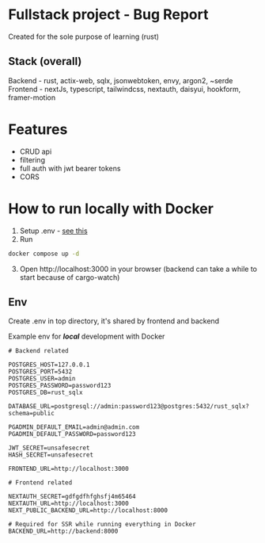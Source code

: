 # Fullstack project - Bug Report
Created for the sole purpose of learning (rust)

## Stack (overall)
Backend - rust, actix-web, sqlx, jsonwebtoken, envy, argon2, ~serde
Frontend - nextJs, typescript, tailwindcss, nextauth, daisyui, hookform, framer-motion

# Features
- CRUD api
- filtering
- full auth with jwt bearer tokens
- CORS

# How to run locally with Docker
1. Setup .env - [see this](#env) 
2. Run 
```bash
docker compose up -d
``` 
3. Open http://localhost:3000 in your browser (backend can take a while to start because of cargo-watch)


## Env
Create .env in top directory, it's shared by frontend and backend

Example env for ***local*** development with Docker
```env
# Backend related

POSTGRES_HOST=127.0.0.1
POSTGRES_PORT=5432
POSTGRES_USER=admin
POSTGRES_PASSWORD=password123
POSTGRES_DB=rust_sqlx

DATABASE_URL=postgresql://admin:password123@postgres:5432/rust_sqlx?schema=public

PGADMIN_DEFAULT_EMAIL=admin@admin.com
PGADMIN_DEFAULT_PASSWORD=password123

JWT_SECRET=unsafesecret
HASH_SECRET=unsafesecret

FRONTEND_URL=http://localhost:3000

# Frontend related

NEXTAUTH_SECRET=gdfgdfhfghsfj4m65464
NEXTAUTH_URL=http://localhost:3000
NEXT_PUBLIC_BACKEND_URL=http://localhost:8000

# Required for SSR while running everything in Docker
BACKEND_URL=http://backend:8000
```